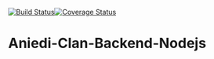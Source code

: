 [![Build Status](https://travis-ci.com/Mohamilr/Aniedi-Clan-Backend-Nodejs.svg?branch=develop)](https://travis-ci.com/Mohamilr/Aniedi-Clan-Backend-Nodejs)[![Coverage Status](https://coveralls.io/repos/github/Mohamilr/Aniedi-Clan-Backend-Nodejs/badge.svg?branch=develop)](https://coveralls.io/github/Mohamilr/Aniedi-Clan-Backend-Nodejs?branch=develop)
# Aniedi-Clan-Backend-Nodejs